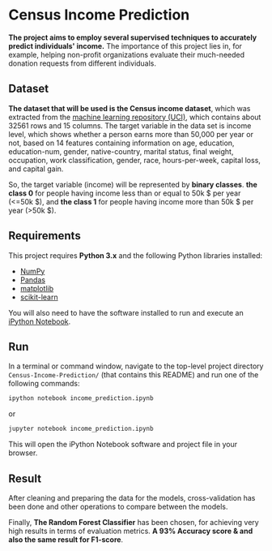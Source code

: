 # Census Income Prediction
**The project aims to employ several supervised techniques to accurately predict individuals' income.** The importance of this project lies in, for example, helping non-profit organizations evaluate their much-needed donation requests from different individuals.

## Dataset
**The dataset that will be used is the Census income dataset**, which was extracted from the [machine learning repository (UCI)](https://archive.ics.uci.edu/ml/index.php), which contains about 32561 rows and 15 columns. The target variable in the data set is income level, which shows whether a person earns more than 50,000 per year or not, based on 14 features containing information on age, education, education-num,  gender, native-country, marital status, final weight, occupation, work classification, gender, race, hours-per-week, capital loss, and capital gain.

So, the target variable (income) will be represented by **binary classes**. **the class 0** for people having income less than or equal to 50k $ per year (<=50k $), and **the class 1** for people having income more than 50k $ per year (>50k $).

## Requirements
This project requires **Python 3.x** and the following Python libraries installed:

- [NumPy](http://www.numpy.org/)
- [Pandas](http://pandas.pydata.org)
- [matplotlib](http://matplotlib.org/)
- [scikit-learn](http://scikit-learn.org/stable/)

You will also need to have the software installed to run and execute an [iPython Notebook](http://ipython.org/notebook.html).


## Run
In a terminal or command window, navigate to the top-level project directory `Census-Income-Prediction/` (that contains this README) and run one of the following commands:

```bash
ipython notebook income_prediction.ipynb
```  
or
```bash
jupyter notebook income_prediction.ipynb
```

This will open the iPython Notebook software and project file in your browser.

## Result
After cleaning and preparing the data for the models, cross-validation has been done and other operations to compare between the models.

Finally, **The Random Forest Classifier** has been chosen, for achieving very high results in terms of evaluation metrics. **A 93% Accuracy score & and also the same result for F1-score**.




